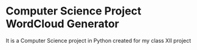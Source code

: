 # Computer Science Project WordCloud Generator
 It is a Computer Science project in Python created for my class XII project
